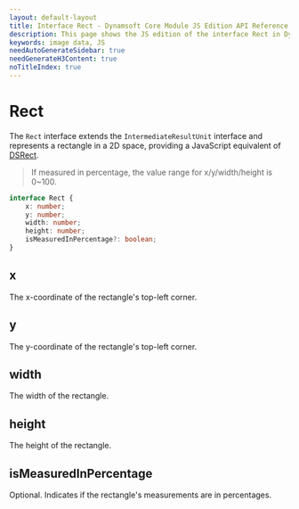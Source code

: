 ```yaml
---
layout: default-layout
title: Interface Rect - Dynamsoft Core Module JS Edition API Reference
description: This page shows the JS edition of the interface Rect in Dynamsoft Core Module.
keywords: image data, JS
needAutoGenerateSidebar: true
needGenerateH3Content: true
noTitleIndex: true
---
```


# Rect

The `Rect` interface extends the `IntermediateResultUnit` interface and represents a rectangle in a 2D space, providing a JavaScript equivalent of [DSRect](./ds-rect.md).

> If measured in percentage, the value range for x/y/width/height is 0~100.

```typescript
interface Rect {
    x: number;
    y: number;
    width: number;
    height: number;
    isMeasuredInPercentage?: boolean;
}
```

## x

The x-coordinate of the rectangle's top-left corner.

## y

The y-coordinate of the rectangle's top-left corner.

## width

The width of the rectangle.

## height

The height of the rectangle.

## isMeasuredInPercentage

Optional. Indicates if the rectangle's measurements are in percentages.
